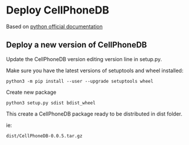 # Deploy CellPhoneDB
Based on [python official documentation](https://packaging.python.org/tutorials/packaging-projects/)


## Deploy a new version of CellPhoneDB

Update the CellPhoneDB version editing version line in setup.py.

Make sure you have the latest versions of setuptools and wheel installed:
```shell
python3 -m pip install --user --upgrade setuptools wheel
```

Create new package
```shell
python3 setup.py sdist bdist_wheel
```

This create a CellPhoneDB package ready to be distributed in dist folder.

ie:
```
dist/CellPhoneDB-0.0.5.tar.gz
```